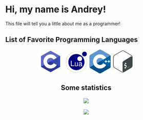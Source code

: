 # Hi, my name is Andrey!
This file will tell you a little about me as a programmer!

## List of Favorite Programming Languages
<div align="center">
<code><img height="75" alt="C" src="images/c.png"></code>
<code><img height="75" alt="Lua" src="https://raw.githubusercontent.com/github/explore/80688e429a7d4ef2fca1e82350fe8e3517d3494d/topics/lua/lua.png"></code>
<code><img height="75" alt="C++" src="images/cpp.png"></code>
<code><img height="75" alt="Bash" src="images/bash.png"></code>
<div/>

## Some statistics
<div align="center">
  <img height=200 align="center" src="https://github-readme-stats.vercel.app/api?username=IHateGameDev&hide=issues,prs&show_icons=true&theme=material-palenight&include_all_commits=true&custom_title=My+modest+statistics"/>
</div>
<br/>
<div align="center">
  <img height=200 align="center" src="https://github-readme-stats.vercel.app/api/top-langs/?username=IHateGameDev&hide=PowerShell&size_weight=0.5&count_weight=0.5&layout=donut&theme=material-palenight"/>
</div>
